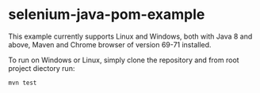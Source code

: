 # selenium-java-pom-example

This example currently supports Linux and Windows, both with Java 8 and above, Maven and Chrome browser of version 69-71 installed.

To run on Windows or Linux, simply clone the repository and from root project diectory run:
```
mvn test
```

